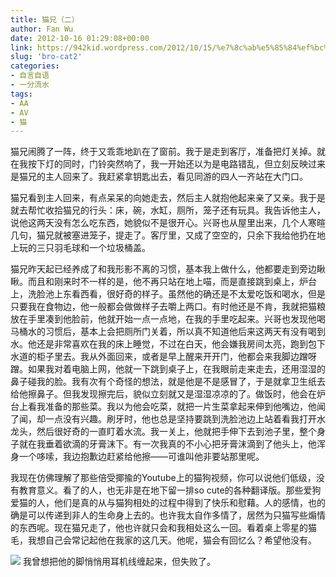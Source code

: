 ```yaml
---
title: 猫兄（二）
author: Fan Wu
date: 2012-10-16 01:29:08+00:00
link: https://942kid.wordpress.com/2012/10/15/%e7%8c%ab%e5%85%84%ef%bc%88%e4%ba%8c%ef%bc%89/
slug: 'bro-cat2'
categories:
- 自言自语
- 一分流水
tags:
- AA
- AV
- 猫
---
```


猫兄闹腾了一阵，终于又乖乖地趴在了窗前。我于是走到客厅，准备把灯关掉。就在我按下灯的同时，门铃突然响了，我一开始还以为是电路错乱，但立刻反映过来是猫兄的主人回来了。我赶紧拿钥匙出去，看见同游的四人一齐站在大门口。

猫兄看到主人回来，有点呆呆的向她走去，然后主人就抱他起来亲了又亲。我于是就去帮忙收拾猫兄的行头：床，碗，水缸，厕所，笼子还有玩具。我告诉他主人，说他这两天没有怎么吃东西，她貌似不是很开心。兴哥也从屋里出来，几个人寒暄几句，猫兄就被塞进笼子，提走了。客厅里，又成了空空的，只余下我给他扔在地上玩的三只羽毛球和一个垃圾桶盖。

猫兄昨天起已经养成了和我形影不离的习惯，基本我上做什么，他都要走到旁边瞅瞅。而且和刚来时不一样的是，他不再只站在地上喵，而是直接跳到桌上，炉台上，洗脸池上东看西看，很好奇的样子。虽然他的确还是不太爱吃饭和喝水，但是只要我在食物边，他一般都会做做样子去嚼上两口。有时他还是不肯，我就把猫粮放在手里凑到他脸前，他就开始一点一点地，在我的手里吃起来。兴哥也发现他喝马桶水的习惯后，基本上会把厕所门关着，所以真不知道他后来这两天有没有喝到水。他还是非常喜欢在我的床上睡觉，不过在白天，他会嫌我房间太亮，跑到包下水道的柜子里去。我从外面回来，或者是早上醒来开开门，他都会来我脚边蹭呀蹭。如果我对着电脑上网，他就一下跳到桌子上，在我眼前走来走去，还用湿湿的鼻子碰我的脸。我有次有个奇怪的想法，就是他是不是感冒了，于是就拿卫生纸去给他擦鼻子。但我发现擦完后，貌似立刻就又是湿湿凉凉的了。做饭时，他会在炉台上看我准备的那些菜。我以为他会吃菜，就把一片生菜拿起来伸到他嘴边，他闻了闻，却一点没有兴趣。刷牙时，他也总是坚持要跳到洗脸池边上站着看我打开水龙头，然后很好奇的一直盯着水流。我一关上，他就把手伸下去到池子里，整个身子就在我垂着欲滴的牙膏沫下。有一次我真的不小心把牙膏沫滴到了他头上，他浑身一个哆嗦，我边抱歉边赶紧给他擦——可谁叫他非要站那里呢。

我现在仿佛理解了那些倍受揶揄的Youtube上的猫狗视频，你可以说他们低级，没有教育意义。看了的人，也无非是在地下留一排so cute的各种翻译版。那些爱狗爱猫的人，他们是真的从与猫狗相处的过程中得到了快乐和慰藉。人的感情，也的确是可以传递到非人的生命身上去的。也许我太自作多情了，居然为只猫写些煽情的东西呢。现在猫兄走了，他也许就只会和我相处这么一回。看着桌上零星的猫毛，我想自己会常记起他在我家的这几天。他呢，猫会有回忆么？希望他没有。

[![](http://942kid.files.wordpress.com/2012/10/img_9870.jpg?w=300)](http://942kid.files.wordpress.com/2012/10/img_9870.jpg) 我曾想把他的脚悄悄用耳机线缠起来，但失败了。
